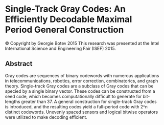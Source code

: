 # Single-Track Gray Codes: An Efficiently Decodable Maximal Period General Construction
© Copyright by Georgie Botev 2015
This research was presented at the Intel International Science and Engineering
Fair (ISEF) 2015.
## Abstract
Gray codes are sequences of binary codewords with numerous applications in telecommunications,
 robotics, error correction, combinatorics, and graph theory. Single-track Gray
 codes are a subclass of Gray codes that can be specied by a single binary
 vector. These codes can be constructed from a seed code, which becomes
 computationally difficult to generate for bit-lengths greater than 37. A
 general construction for single-track Gray codes is introduced, and the
 resulting codes yield a full-period code with 2^n distinct codewords. Unevenly
 spaced sensors and logical bitwise operators were utilized to make decoding
 efficient.
